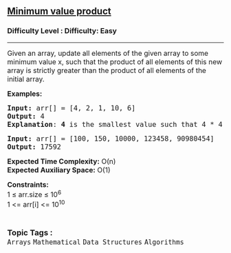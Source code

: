<h2><a href="https://www.geeksforgeeks.org/problems/minimum-value-product1814/1?page=3&category=Arrays&status=unsolved,attempted&sortBy=accuracy">Minimum value product</a></h2><h3>Difficulty Level : Difficulty: Easy</h3><hr><div class="problems_problem_content__Xm_eO"><p><span style="font-size: 12pt;">Given an array, update all elements of the given array to some minimum value x, such that the product of all elements of this new array is strictly greater than the product of all elements of the initial array.</span></p>
<p><span style="font-size: 12pt;"><strong>Examples:</strong></span></p>
<pre><span style="font-size: 12pt;"><strong>Input: </strong>arr[] = [4, 2, 1, 10, 6]
<strong>Output:</strong> 4
<strong>Explanation</strong>: <strong>4</strong> is the smallest value such that 4 * 4 * 4 * 4 * 4 &gt; 4 * 2 * 1 * 10 * 6.  </span></pre>
<pre><span style="font-size: 12pt;"><strong>Input: </strong>arr[] = [100, 150, 10000, 123458, 90980454] 
<strong>Output:</strong> 17592
</span></pre>
<p><span style="font-size: 12pt;"><strong>Expected Time Complexity:</strong> O(n)<br><strong>Expected Auxiliary Space:</strong> O(1)</span></p>
<p><span style="font-size: 12pt;"><strong>Constraints:</strong><br>1 ≤ arr.size ≤ 10<sup>6</sup><sup><br></sup>1 &lt;= arr[i] &lt;= 10<sup>10</sup></span></p></div><br><p><span style=font-size:18px><strong>Topic Tags : </strong><br><code>Arrays</code>&nbsp;<code>Mathematical</code>&nbsp;<code>Data Structures</code>&nbsp;<code>Algorithms</code>&nbsp;